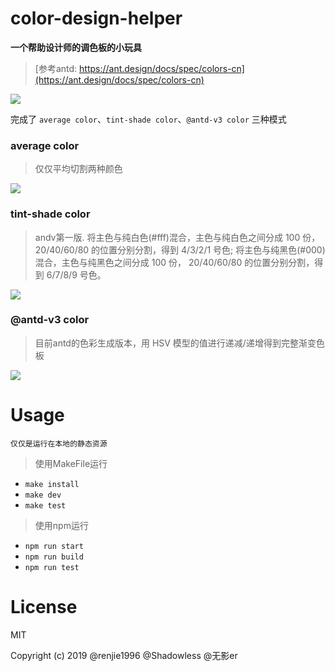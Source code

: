 # color-design-helper

**一个帮助设计师的调色板的小玩具**

> [参考antd: https://ant.design/docs/spec/colors-cn](https://ant.design/docs/spec/colors-cn)

![](https://user-images.githubusercontent.com/25033420/50901576-a4215600-1453-11e9-9210-e7324273e386.png)

完成了 `average color`、`tint-shade color`、`@antd-v3 color` 三种模式

### average color
> 仅仅平均切割两种颜色

![](https://user-images.githubusercontent.com/25033420/50901149-4b04f280-1452-11e9-9a37-9d2d59817302.png)

### tint-shade color
> andv第一版. 将主色与纯白色(#fff)混合，主色与纯白色之间分成 100 份， 20/40/60/80 的位置分别分割，得到 4/3/2/1 号色;
> 将主色与纯黑色(#000)混合，主色与纯黑色之间分成 100 份， 20/40/60/80 的位置分别分割，得到 6/7/8/9 号色。

![](https://user-images.githubusercontent.com/25033420/50901164-4e987980-1452-11e9-9f04-2751dbe805d7.png)

### @antd-v3 color
> 目前antd的色彩生成版本，用 HSV 模型的值进行递减/递增得到完整渐变色板

![](https://user-images.githubusercontent.com/25033420/50901171-522c0080-1452-11e9-99ee-79ed1676a1cc.png)

# Usage
`仅仅是运行在本地的静态资源`

> 使用MakeFile运行

- `make install`
- `make dev`
- `make test`

> 使用npm运行

- `npm run start`
- `npm run build`
- `npm run test`

# License

MIT

Copyright (c) 2019 @renjie1996 @Shadowless @无影er
